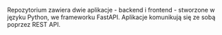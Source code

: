 Repozytorium zawiera dwie aplikacje - backend i frontend - stworzone w języku Python, we frameworku FastAPI.
Aplikacje komunikują się ze sobą poprzez REST API. 
